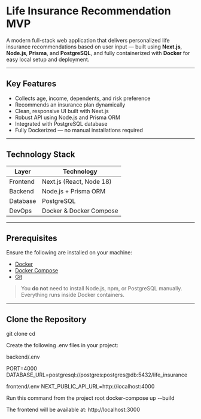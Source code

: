 # Life Insurance Recommendation MVP

A modern full-stack web application that delivers personalized life insurance recommendations based on user input — built using **Next.js**, **Node.js**, **Prisma**, and **PostgreSQL**, and fully containerized with **Docker** for easy local setup and deployment.

---

## Key Features

- Collects age, income, dependents, and risk preference
- Recommends an insurance plan dynamically
- Clean, responsive UI built with Next.js
- Robust API using Node.js and Prisma ORM
- Integrated with PostgreSQL database
- Fully Dockerized — no manual installations required

---

##  Technology Stack

| Layer       | Technology                |
|-------------|----------------------------|
| Frontend    | Next.js (React, Node 18)   |
| Backend     | Node.js + Prisma ORM       |
| Database    | PostgreSQL                 |
| DevOps      | Docker & Docker Compose    |

---

## Prerequisites

Ensure the following are installed on your machine:

- [Docker](https://www.docker.com/)
- [Docker Compose](https://docs.docker.com/compose/)
- [Git](https://git-scm.com/)

> You **do not** need to install Node.js, npm, or PostgreSQL manually. Everything runs inside Docker containers.

---


## Clone the Repository

git clone <your-repo-url>
cd <project-directory>

Create the following .env files in your project:

backend/.env

PORT=4000
DATABASE_URL=postgresql://postgres:postgres@db:5432/life_insurance

frontend/.env
NEXT_PUBLIC_API_URL=http://localhost:4000

Run this command from the project root
docker-compose up --build

The frontend will be available at: http://localhost:3000